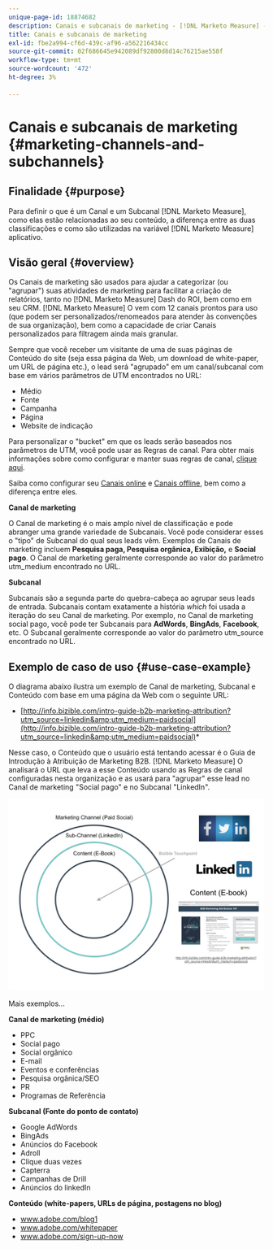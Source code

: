 ```yaml
---
unique-page-id: 18874682
description: Canais e subcanais de marketing - [!DNL Marketo Measure] - Documentação do produto
title: Canais e subcanais de marketing
exl-id: fbe2a994-cf6d-439c-af96-a562216434cc
source-git-commit: 02f686645e942089df92800d8d14c76215ae558f
workflow-type: tm+mt
source-wordcount: '472'
ht-degree: 3%

---
```


# Canais e subcanais de marketing {#marketing-channels-and-subchannels}

## Finalidade {#purpose}

Para definir o que é um Canal e um Subcanal [!DNL Marketo Measure], como elas estão relacionadas ao seu conteúdo, a diferença entre as duas classificações e como são utilizadas na variável [!DNL Marketo Measure] aplicativo.

## Visão geral {#overview}

Os Canais de marketing são usados para ajudar a categorizar (ou &quot;agrupar&quot;) suas atividades de marketing para facilitar a criação de relatórios, tanto no [!DNL Marketo Measure] Dash do ROI, bem como em seu CRM. [!DNL Marketo Measure] O vem com 12 canais prontos para uso (que podem ser personalizados/renomeados para atender às convenções de sua organização), bem como a capacidade de criar Canais personalizados para filtragem ainda mais granular.

Sempre que você receber um visitante de uma de suas páginas de Conteúdo do site (seja essa página da Web, um download de white-paper, um URL de página etc.), o lead será &quot;agrupado&quot; em um canal/subcanal com base em vários parâmetros de UTM encontrados no URL:

* Médio
* Fonte
* Campanha
* Página
* Website de indicação

Para personalizar o &quot;bucket&quot; em que os leads serão baseados nos parâmetros de UTM, você pode usar as Regras de canal. Para obter mais informações sobre como configurar e manter suas regras de canal, [clique aqui](/help/channel-tracking-and-setup/online-channels/online-custom-channel-setup.md).

Saiba como configurar seu [Canais online](/help/channel-tracking-and-setup/online-channels/online-custom-channel-setup.md) e [Canais offline](/help/channel-tracking-and-setup/offline-channels/offline-custom-channel-setup.md), bem como a diferença entre eles.

**Canal de marketing**

O Canal de marketing é o mais amplo nível de classificação e pode abranger uma grande variedade de Subcanais. Você pode considerar esses o &quot;tipo&quot; de Subcanal do qual seus leads vêm. Exemplos de Canais de marketing incluem **Pesquisa paga, Pesquisa orgânica, Exibição,** e **Social pago**. O Canal de marketing geralmente corresponde ao valor do parâmetro utm_medium encontrado no URL.

**Subcanal**

Subcanais são a segunda parte do quebra-cabeça ao agrupar seus leads de entrada. Subcanais contam exatamente a história _which_ foi usada a iteração do seu Canal de marketing. Por exemplo, no Canal de marketing social pago, você pode ter Subcanais para **AdWords**, **BingAds**, **Facebook**, etc. O Subcanal geralmente corresponde ao valor do parâmetro utm_source encontrado no URL.

## Exemplo de caso de uso {#use-case-example}

O diagrama abaixo ilustra um exemplo de Canal de marketing, Subcanal e Conteúdo com base em uma página da Web com o seguinte URL:

* [http://info.bizible.com/intro-guide-b2b-marketing-attribution?utm_source=linkedin&amp;utm_medium=paidsocial](http://info.bizible.com/intro-guide-b2b-marketing-attribution?utm_source=linkedin&amp;utm_medium=paidsocial)*

Nesse caso, o Conteúdo que o usuário está tentando acessar é o Guia de Introdução à Atribuição de Marketing B2B. [!DNL Marketo Measure] O analisará o URL que leva a esse Conteúdo usando as Regras de canal configuradas nesta organização e as usará para &quot;agrupar&quot; esse lead no Canal de marketing &quot;Social pago&quot; e no Subcanal &quot;LinkedIn&quot;.

![](assets/1.jpg)

Mais exemplos...

**Canal de marketing (médio)**

* PPC
* Social pago
* Social orgânico
* E-mail
* Eventos e conferências
* Pesquisa orgânica/SEO
* PR
* Programas de Referência

**Subcanal (Fonte do ponto de contato)**

* Google AdWords
* BingAds
* Anúncios do Facebook
* Adroll
* Clique duas vezes
* Capterra
* Campanhas de Drill
* Anúncios do linkedIn

**Conteúdo (white-papers, URLs de página, postagens no blog)**

* www.adobe.com/blog1
* www.adobe.com/whitepaper
* www.adobe.com/sign-up-now
